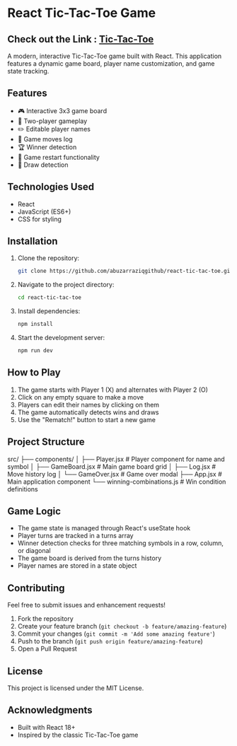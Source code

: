 # React Tic-Tac-Toe Game

## Check out the Link : [Tic-Tac-Toe](https://abuzar-tic-tac-game.netlify.app/)

A modern, interactive Tic-Tac-Toe game built with React. This application features a dynamic game board, player name customization, and game state tracking.

## Features

- 🎮 Interactive 3x3 game board
- 👥 Two-player gameplay
- ✏️ Editable player names
- 📝 Game moves log
- 🏆 Winner detection
- 🔄 Game restart functionality
- 🤝 Draw detection

## Technologies Used

- React
- JavaScript (ES6+)
- CSS for styling

## Installation

1. Clone the repository:

   ```bash
   git clone https://github.com/abuzarraziqgithub/react-tic-tac-toe.git
   ```

2. Navigate to the project directory:

   ```bash
   cd react-tic-tac-toe
   ```

3. Install dependencies:

   ```bash
   npm install
   ```

4. Start the development server:
   ```bash
   npm run dev
   ```

## How to Play

1. The game starts with Player 1 (X) and alternates with Player 2 (O)
2. Click on any empty square to make a move
3. Players can edit their names by clicking on them
4. The game automatically detects wins and draws
5. Use the "Rematch!" button to start a new game

## Project Structure

src/
├── components/
│ ├── Player.jsx # Player component for name and symbol
│ ├── GameBoard.jsx # Main game board grid
│ ├── Log.jsx # Move history log
│ └── GameOver.jsx # Game over modal
├── App.jsx # Main application component
└── winning-combinations.js # Win condition definitions

## Game Logic

- The game state is managed through React's useState hook
- Player turns are tracked in a turns array
- Winner detection checks for three matching symbols in a row, column, or diagonal
- The game board is derived from the turns history
- Player names are stored in a state object

## Contributing

Feel free to submit issues and enhancement requests!

1. Fork the repository
2. Create your feature branch (`git checkout -b feature/amazing-feature`)
3. Commit your changes (`git commit -m 'Add some amazing feature'`)
4. Push to the branch (`git push origin feature/amazing-feature`)
5. Open a Pull Request

## License

This project is licensed under the MIT License.

## Acknowledgments

- Built with React 18+
- Inspired by the classic Tic-Tac-Toe game
